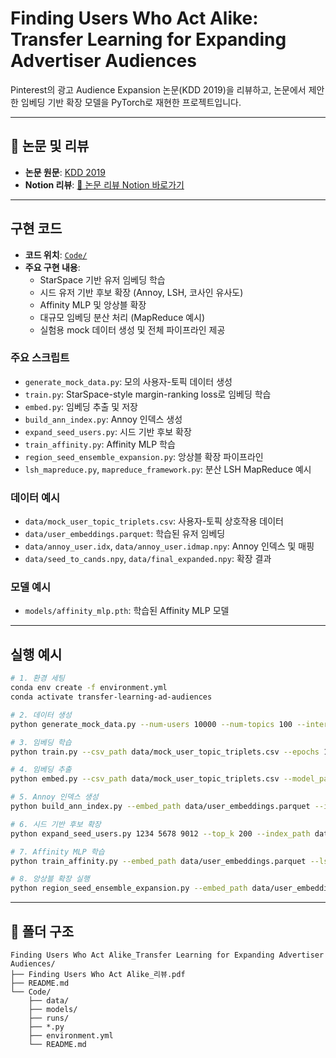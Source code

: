 # Finding Users Who Act Alike: Transfer Learning for Expanding Advertiser Audiences

Pinterest의 광고 Audience Expansion 논문(KDD 2019)을 리뷰하고, 논문에서 제안한 임베딩 기반 확장 모델을 PyTorch로 재현한 프로젝트입니다.

---

## 📄 논문 및 리뷰

- **논문 원문**: [KDD 2019](https://www.pinterestlabs.com/media/phkg2uau/transferlearning-kdd2019.pdf)
- **Notion 리뷰**: [📝 논문 리뷰 Notion 바로가기](https://roasted-rake-be8.notion.site/Finding-Users-Who-Act-Alike-Transfer-Learning-for-Expanding-Advertiser-Audiences-1dc818aea60f80c0a738e856a4b1dfb2)

---

## 구현 코드

- **코드 위치**: [`Code/`](./Code)
- **주요 구현 내용**:
  - StarSpace 기반 유저 임베딩 학습
  - 시드 유저 기반 후보 확장 (Annoy, LSH, 코사인 유사도)
  - Affinity MLP 및 앙상블 확장
  - 대규모 임베딩 분산 처리 (MapReduce 예시)
  - 실험용 mock 데이터 생성 및 전체 파이프라인 제공

### 주요 스크립트
- `generate_mock_data.py`: 모의 사용자-토픽 데이터 생성
- `train.py`: StarSpace-style margin-ranking loss로 임베딩 학습
- `embed.py`: 임베딩 추출 및 저장
- `build_ann_index.py`: Annoy 인덱스 생성
- `expand_seed_users.py`: 시드 기반 후보 확장
- `train_affinity.py`: Affinity MLP 학습
- `region_seed_ensemble_expansion.py`: 앙상블 확장 파이프라인
- `lsh_mapreduce.py`, `mapreduce_framework.py`: 분산 LSH MapReduce 예시

### 데이터 예시
- `data/mock_user_topic_triplets.csv`: 사용자-토픽 상호작용 데이터
- `data/user_embeddings.parquet`: 학습된 유저 임베딩
- `data/annoy_user.idx`, `data/annoy_user.idmap.npy`: Annoy 인덱스 및 매핑
- `data/seed_to_cands.npy`, `data/final_expanded.npy`: 확장 결과

### 모델 예시
- `models/affinity_mlp.pth`: 학습된 Affinity MLP 모델

---

## 실행 예시

```bash
# 1. 환경 세팅
conda env create -f environment.yml
conda activate transfer-learning-ad-audiences

# 2. 데이터 생성
python generate_mock_data.py --num-users 10000 --num-topics 100 --interactions-per-user 50

# 3. 임베딩 학습
python train.py --csv_path data/mock_user_topic_triplets.csv --epochs 10 --batch_size 256 --dim 32 --lr 1e-3 --margin 0.2 --es_patience 3

# 4. 임베딩 추출
python embed.py --csv_path data/mock_user_topic_triplets.csv --model_path runs/<timestamp>/user_encoder_best.pth --out_path data/user_embeddings.parquet --format parquet

# 5. Annoy 인덱스 생성
python build_ann_index.py --embed_path data/user_embeddings.parquet --index_path data/annoy_user.idx --metric angular --n_trees 50

# 6. 시드 기반 후보 확장
python expand_seed_users.py 1234 5678 9012 --top_k 200 --index_path data/annoy_user.idx --search_k 500 --pairs_out data/seed_to_cands.npy

# 7. Affinity MLP 학습
python train_affinity.py --embed_path data/user_embeddings.parquet --lsh_pairs data/seed_to_cands.npy --out_dir models --dim 32 --epochs 10 --batch 512

# 8. 앙상블 확장 실행
python region_seed_ensemble_expansion.py --embed_path data/user_embeddings.parquet --seed_ids 1234 5678 9012 --n_workers 4 --n_trees 10 --top_k_lsh 200 --top_k_final 100 --out_path data/final_expanded.npy
```

---

## 📂 폴더 구조

```
Finding Users Who Act Alike_Transfer Learning for Expanding Advertiser Audiences/
├── Finding Users Who Act Alike_리뷰.pdf
├── README.md
└── Code/
    ├── data/
    ├── models/
    ├── runs/
    ├── *.py
    ├── environment.yml
    └── README.md
```
